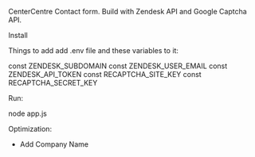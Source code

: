 CenterCentre Contact form. Build with Zendesk API and Google Captcha API.


Install

Things to add
add .env file and these variables to it:

const ZENDESK_SUBDOMAIN
const ZENDESK_USER_EMAIL
const ZENDESK_API_TOKEN
const RECAPTCHA_SITE_KEY
const RECAPTCHA_SECRET_KEY

Run: 

node app.js


Optimization:

- Add Company Name